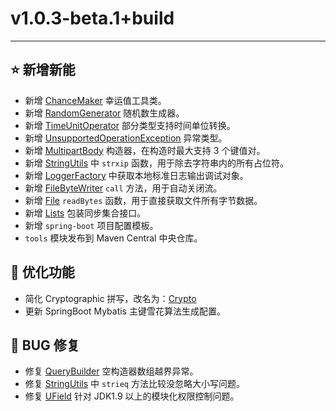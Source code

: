 # v1.0.3-beta.1+build

---------------------

## ⭐ 新增新能

- 新增 [ChanceMaker](libraries/tools/src/main/java/com/redgogh/tools/generators/ChanceMaker.java) 幸运值工具类。
- 新增 [RandomGenerator](libraries/tools/src/main/java/com/redgogh/tools/generators/RandomGenerator.java) 随机数生成器。
- 新增 [TimeUnitOperator](libraries/tools/src/main/java/com/redgogh/tools/time/TimeUnitOperator.java) 部分类型支持时间单位转换。
- 新增 [UnsupportedOperationException](libraries/tools/src/main/java/com/redgogh/tools/exception/UnsupportedOperationException.java) 异常类型。
- 新增 [MultipartBody](libraries/tools/src/main/java/com/redgogh/tools/http/MultipartBody.java) 构造器，在构造时最大支持 3 个键值对。
- 新增 [StringUtils](libraries/tools/src/main/kotlin/com/redgogh/tools/string.kt) 中 `strxip` 函数，用于除去字符串内的所有占位符。
- 新增 [LoggerFactory](libraries/tools/src/main/java/com/redgogh/tools/logging/LoggerFactory.java) 中获取本地标准日志输出调试对象。
- 新增 [FileByteWriter](libraries/tools/src/main/java/com/redgogh/tools/io/FileByteWriter.java) `call` 方法，用于自动关闭流。
- 新增 [File](libraries/tools/src/main/java/com/redgogh/tools/io/File.java) `readBytes` 函数，用于直接获取文件所有字节数据。
- 新增 [Lists](libraries/tools/src/main/java/com/redgogh/tools/collection/Lists.java) 包装同步集合接口。
- 新增 `spring-boot` 项目配置模板。
- `tools` 模块发布到 Maven Central 中央仓库。

## 👻 优化功能

- 简化 Cryptographic 拼写，改名为：[Crypto](libraries/tools/src/main/java/com/redgogh/tools/security/Crypto.java)
- 更新 SpringBoot Mybatis 主键雪花算法生成配置。

## 🐞 BUG 修复
- 修复 [QueryBuilder](libraries/tools/src/main/java/com/redgogh/tools/http/QueryBuilder.java) 空构造器数组越界异常。
- 修复 [StringUtils](libraries/tools/src/main/kotlin/com/redgogh/tools/string.kt) 中 `strieq` 方法比较没忽略大小写问题。
- 修复 [UField](libraries/tools/src/main/java/com/redgogh/tools/refection/UField.java) 针对 JDK1.9 以上的模块化权限控制问题。 